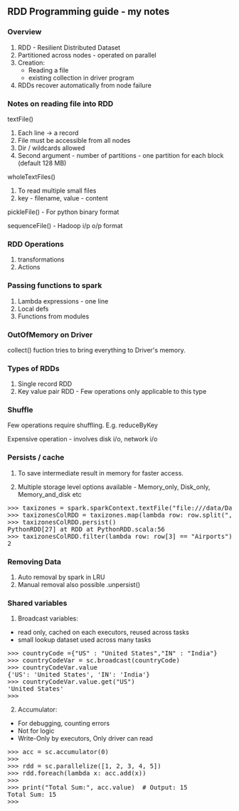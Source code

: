 ## RDD Programming guide - my notes

### Overview

1. RDD - Resilient Distributed Dataset
2. Partitioned across nodes - operated on parallel
3. Creation:
    - Reading a file
    - existing collection in driver program
4. RDDs recover automatically from node failure


### Notes on reading file into RDD

textFile()

1. Each line -> a record 
2. File must be accessible from all nodes
2. Dir / wildcards allowed
3. Second argument - number of partitions - one partition for each block (default 128 MB)

wholeTextFiles()

1. To read multiple small files
2. key - filename, value - content

pickleFile() - For python binary format

sequenceFile() - Hadoop i/p o/p format

### RDD Operations

1. transformations
2. Actions

### Passing functions to spark

1. Lambda expressions - one line
2. Local defs
3. Functions from modules

### OutOfMemory on Driver

collect() fuction tries to bring everything to Driver's memory.

### Types of RDDs

1. Single record RDD
2. Key value pair RDD - Few operations only applicable to this type


### Shuffle

Few operations require shuffling. E.g. reduceByKey

Expensive operation - involves disk i/o, network i/o

### Persists / cache

1. To save intermediate result in memory for faster access.

2. Multiple storage level options available - Memory_only, Disk_only, Memory_and_disk etc

<pre>&gt;&gt;&gt; taxizones = spark.sparkContext.textFile(&quot;file:///data/DataFiles/Raw/TaxiZones.csv&quot;)
&gt;&gt;&gt; taxizonesColRDD = taxizones.map(lambda row: row.split(&quot;,&quot;))
&gt;&gt;&gt; taxizonesColRDD.persist()
PythonRDD[27] at RDD at PythonRDD.scala:56
&gt;&gt;&gt; taxizonesColRDD.filter(lambda row: row[3] == &quot;Airports&quot;).count()
2
</pre>


### Removing Data

1. Auto removal by spark in LRU 
2. Manual removal also possible .unpersist()


### Shared variables

1. Broadcast variables:

- read only, cached on each executors, reused across tasks
- small lookup dataset used across many tasks

<pre>&gt;&gt;&gt; countryCode ={&quot;US&quot; : &quot;United States&quot;,&quot;IN&quot; : &quot;India&quot;}
&gt;&gt;&gt; countryCodeVar = sc.broadcast(countryCode)
&gt;&gt;&gt; countryCodeVar.value
{&apos;US&apos;: &apos;United States&apos;, &apos;IN&apos;: &apos;India&apos;}
&gt;&gt;&gt; countryCodeVar.value.get(&quot;US&quot;)
&apos;United States&apos;
&gt;&gt;&gt; 
</pre>


2. Accumulator:

- For debugging, counting errors
- Not for logic
- Write-Only by executors, Only driver can read

<pre>&gt;&gt;&gt; acc = sc.accumulator(0)
&gt;&gt;&gt; 
&gt;&gt;&gt; rdd = sc.parallelize([1, 2, 3, 4, 5])
&gt;&gt;&gt; rdd.foreach(lambda x: acc.add(x))
&gt;&gt;&gt; 
&gt;&gt;&gt; print(&quot;Total Sum:&quot;, acc.value)  # Output: 15
Total Sum: 15
&gt;&gt;&gt; 
</pre>


